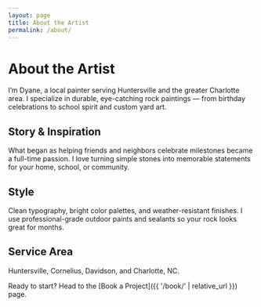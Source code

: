```yaml
---
layout: page
title: About the Artist
permalink: /about/
---
```


# About the Artist

I’m Dyane, a local painter serving Huntersville and the greater Charlotte area. I specialize in durable, eye-catching rock paintings — from birthday celebrations to school spirit and custom yard art.

## Story & Inspiration
What began as helping friends and neighbors celebrate milestones became a full-time passion. I love turning simple stones into memorable statements for your home, school, or community.

## Style
Clean typography, bright color palettes, and weather-resistant finishes. I use professional-grade outdoor paints and sealants so your rock looks great for months.

## Service Area
Huntersville, Cornelius, Davidson, and Charlotte, NC.

Ready to start? Head to the [Book a Project]({{ '/book/' | relative_url }}) page.
